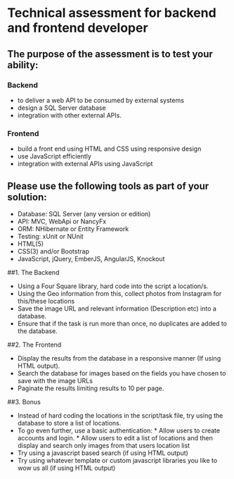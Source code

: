 # Technical assessment for backend and frontend developer

## The purpose of the assessment is to test your ability:

### Backend
* to deliver a web API to be consumed by external systems
* design a SQL Server database
* integration with other external APIs.

### Frontend
* build a front end using HTML and CSS using responsive design
* use JavaScript efficiently
* integration with external APIs using JavaScript

## Please use the following tools as part of your solution:
* Database: SQL Server (any version or edition)
* API: MVC, WebApi or NancyFx
* ORM: NHibernate or Entity Framework
* Testing: xUnit or NUnit
* HTML(5)
* CSS(3) and/or Bootstrap
* JavaScript, jQuery, EmberJS, AngularJS, Knockout


##1. The Backend
* Using a Four Square library, hard code into the script a location/s.
* Using the Geo information from this, collect photos from Instagram for this/these locations
* Save the image URL and relevant information (Description etc) into a database.
* Ensure that if the task is run more than once, no duplicates are added to the database.

##2. The Frontend
* Display the results from the database in a responsive manner (If using HTML output).
* Search the database for images based on the fields you have chosen to save with the image URLs
* Paginate the results limiting results to 10 per page.

##3. Bonus
* Instead of hard coding the locations in the script/task file, try using the database to store a list of locations.
* To go even further, use a basic authentication:
  * Allow users to create accounts and login.
  * Allow users to edit a list of locations and then display and search only images from that users location list
* Try using a javascript based search (if using HTML output)
* Try using whatever template or custom javascript libraries you like to wow us all (if using HTML output)


